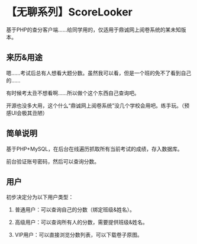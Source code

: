 # 【无聊系列】ScoreLooker
基于PHP的查分客户端……给同学用的，仅适用于鼎诚网上阅卷系统的某未知版本。

## 来历&用途
嗯……考试后总有人想看大题分数。虽然我可以看，但是一个班的免不了看到自己的……

有时候考太丑不想看啊……所以做个这个东西自己查询吧。

开源也没多大用，这个什么“鼎诚网上阅卷系统”没几个学校会用吧。练手玩。（预感UI会极其丑陋）

## 简单说明
基于PHP+MySQL，在后台在线遍历抓取所有当前考试的成绩，存入数据库。

前台验证账号密码，然后可以查询分数。

## 用户
初步决定分为以下用户类型：

1. 普通用户：可以查询自己的分数（绑定班级&姓名）。

1. 高级用户：可以查询所有人的分数，需要提供班级&姓名。

1. VIP用户：可以直接浏览分数列表，可以下载卷子原图。
